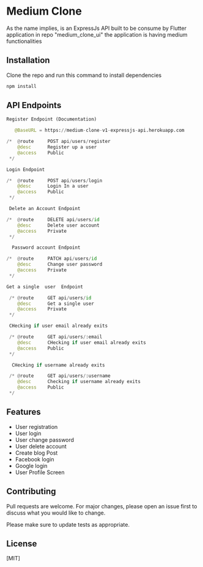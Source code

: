 # Medium Clone

As the name implies, is an ExpressJs API built to be consume by Flutter application in repo "medium_clone_ui" the application is having medium functionalities

## Installation

Clone the repo and run this command to install dependencies

```bash
npm install
```

## API Endpoints

```python
Register Endpoint (Documentation)

   @BaseURL = https://medium-clone-v1-expressjs-api.herokuapp.com

/*  @route     POST api/users/register
    @desc      Register up a user
    @access    Public
 */

Login Endpoint

/*  @route     POST api/users/login
    @desc      Login In a user
    @access    Public
 */

 Delete an Account Endpoint

/*  @route     DELETE api/users/id
    @desc      Delete user account
    @access    Private
 */

  Password account Endpoint

/*  @route     PATCH api/users/id
    @desc      Change user password
    @access    Private
 */

Get a single  user  Endpoint

 /* @route     GET api/users/id
    @desc      Get a single user 
    @access    Private
 */

 CHecking if user email already exits

 /* @route     GET api/users/:email
    @desc      CHecking if user email already exits
    @access    Public
 */

  CHecking if username already exits

 /* @route     GET api/users/:username
    @desc      Checking if username already exits
    @access    Public
 */

```

## Features
+ User registration
+ User login
+ User change password
+ User delete account
+ Create blog Post
+ Facebook login
+ Google login
+ User Profile Screen

## Contributing
Pull requests are welcome. For major changes, please open an issue first to discuss what you would like to change.

Please make sure to update tests as appropriate.

## License
[MIT]